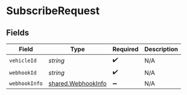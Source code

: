 # SubscribeRequest


## Fields

| Field                                                           | Type                                                            | Required                                                        | Description                                                     |
| --------------------------------------------------------------- | --------------------------------------------------------------- | --------------------------------------------------------------- | --------------------------------------------------------------- |
| `vehicleId`                                                     | *string*                                                        | :heavy_check_mark:                                              | N/A                                                             |
| `webhookId`                                                     | *string*                                                        | :heavy_check_mark:                                              | N/A                                                             |
| `webhookInfo`                                                   | [shared.WebhookInfo](../../../sdk/models/shared/webhookinfo.md) | :heavy_minus_sign:                                              | N/A                                                             |